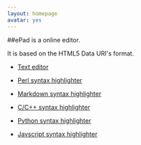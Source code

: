 ```yaml
---
layout: homepage
avatar: yes
---
```


##ePad is a online editor.

It is based on the HTML5 Data URI's format.

- [Text editor](http://yulijia.net/ePad/eText.html "eText")

- [Perl syntax highlighter](http://yulijia.net/ePad/ePerl.html "ePerl")

- [Markdown syntax highlighter](http://yulijia.net/ePad/eMarkdown.html "eMarkdown")

- [C/C++ syntax highlighter](http://yulijia.net/ePad/eCpp.html "eCpp")

- [Python syntax highlighter](http://yulijia.net/ePad/ePthon.html "ePython")

- [Javscript syntax highlighter](http://yulijia.net/ePad/eJavascript.html "eJavascript")
 
